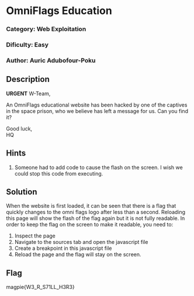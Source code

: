 # OmniFlags Education
### Category: Web Exploitation
### Dificulty: Easy
### Author: Auric Adubofour-Poku

## Description

**URGENT**  W-Team,

An OmniFlags educational website has been hacked by one of the captives in the space prison, who we believe has left a message for us. Can you find it?

Good luck, \
HQ

## Hints
1. Someone had to add code to cause the flash on the screen. I wish we could stop this code from executing.

## Solution
When the website is first loaded, it can be seen that there is a flag that quickly changes to the omni flags logo after less than a second. Reloading this page will show the flash of the flag again but it is not fully readable. In order to keep the flag on the screen to make it readable, you need to:

1. Inspect the page
2. Navigate to the sources tab and open the javascript file
3. Create a breakpoint in this javascript file
4. Reload the page and the flag will stay on the screen.

## Flag
magpie{W3_R_S71LL_H3R3}


